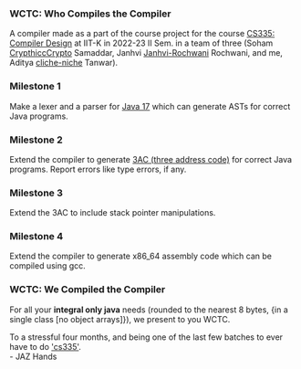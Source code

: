 ### WCTC: Who Compiles the Compiler
A compiler made as a part of the course project for the course [CS335: Compiler Design](https://www.cse.iitk.ac.in/users/swarnendu/courses/spring2023-cs335/) at IIT-K in 2022-23 II Sem. in a team of three (Soham [CrypthiccCrypto](https://github.com/CrypthiccCrypto) Samaddar, Janhvi [Janhvi-Rochwani](https://github.com/Janhvi-Rochwani) Rochwani, and me, Aditya [cliche-niche](cliche-niche) Tanwar).

### Milestone 1
Make a lexer and a parser for [Java 17](https://docs.oracle.com/javase/specs/jls/se7/html/index.html) which can generate ASTs for correct Java programs.

### Milestone 2
Extend the compiler to generate [3AC (three address code)](https://en.wikipedia.org/wiki/Three-address_code) for correct Java programs. Report errors like type errors, if any.

### Milestone 3
Extend the 3AC to include stack pointer manipulations.

### Milestone 4
Extend the compiler to generate x86_64 assembly code which can be compiled using gcc.

### WCTC: We Compiled the Compiler
For all your <b>integral only java</b> needs (rounded to the nearest 8 bytes, {in a single class [no object arrays]}), we present to you WCTC.

To a stressful four months, and being one of the last few batches to ever have to do ['cs335'](https://www.cse.iitk.ac.in/users/swarnendu/courses/spring2023-cs335/). <br>- JAZ Hands